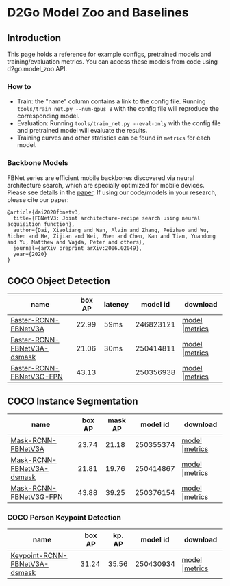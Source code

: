 # D2Go Model Zoo and Baselines

## Introduction

This page holds a reference for example configs, pretrained models and training/evaluation metrics. You can access these models from code using d2go.model_zoo API.

### How to

- Train: the "name" column contains a link to the config file. Running `tools/train_net.py --num-gpus 8` with the config file will reproduce the corresponding model.
- Evaluation: Running  `tools/train_net.py --eval-only` with the config file and pretrained model will evaluate the results.
- Training curves and other statistics can be found in `metrics` for each model.

### Backbone Models

FBNet series are efficient mobile backbones discovered via neural architecture search, which are specially optimized for mobile devices. Please see details in the [paper](https://arxiv.org/pdf/2006.02049.pdf). If using our code/models in your research, please cite our paper:

```
@article{dai2020fbnetv3,
  title={FBNetV3: Joint architecture-recipe search using neural acquisition function},
  author={Dai, Xiaoliang and Wan, Alvin and Zhang, Peizhao and Wu, Bichen and He, Zijian and Wei, Zhen and Chen, Kan and Tian, Yuandong and Yu, Matthew and Vajda, Peter and others},
  journal={arXiv preprint arXiv:2006.02049},
  year={2020}
}
```



## COCO Object Detection

| name                                                         | box AP | latency | model id  | download                                                     |
| ------------------------------------------------------------ | ------ | ------- | --------- | ------------------------------------------------------------ |
| [Faster-RCNN-FBNetV3A](./configs/faster_rcnn_fbnetv3a_C4.yaml) | 22.99  | 59ms    | 246823121 | [model](https://mobile-cv.s3-us-west-2.amazonaws.com/d2go/models/246823121/model_0479999.pth) \|[metrics](https://mobile-cv.s3-us-west-2.amazonaws.com/d2go/models/246823121/metrics.json) |
| [Faster-RCNN-FBNetV3A-dsmask](./configs/faster_rcnn_fbnetv3a_dsmask_C4.yaml) | 21.06  | 30ms    | 250414811 | [model](https://mobile-cv.s3-us-west-2.amazonaws.com/d2go/models/250414811/model_0399999.pth) \|[metrics](https://mobile-cv.s3-us-west-2.amazonaws.com/d2go/models/250414811/metrics.json) |
| [Faster-RCNN-FBNetV3G-FPN](./configs/faster_rcnn_fbnetv3g_fpn.yaml) | 43.13  |         | 250356938 | [model](https://mobile-cv.s3-us-west-2.amazonaws.com/d2go/models/250356938/model_0374999.pth) \|[metrics](https://mobile-cv.s3-us-west-2.amazonaws.com/d2go/models/250356938/metrics.json) |
## COCO Instance Segmentation

| name                                                         | box AP | mask AP | model id  | download                                                     |
| ------------------------------------------------------------ | ------ | ------- | --------- | ------------------------------------------------------------ |
| [Mask-RCNN-FBNetV3A](./configs/mask_rcnn_fbnetv3a_C4.yaml)   | 23.74  | 21.18   | 250355374 | [model](https://mobile-cv.s3-us-west-2.amazonaws.com/d2go/models/250355374/model_0479999.pth) \|[metrics](https://mobile-cv.s3-us-west-2.amazonaws.com/d2go/models/250355374/metrics.json) |
| [Mask-RCNN-FBNetV3A-dsmask](./configs/mask_rcnn_fbnetv3a_dsmask_C4.yaml) | 21.81  | 19.76   | 250414867 | [model](https://mobile-cv.s3-us-west-2.amazonaws.com/d2go/models/250414867/model_0399999.pth) \|[metrics](https://mobile-cv.s3-us-west-2.amazonaws.com/d2go/models/250414867/metrics.json) |
| [Mask-RCNN-FBNetV3G-FPN](./configs/mask_rcnn_fbnetv3g_fpn.yaml) | 43.88  | 39.25   | 250376154 | [model](https://mobile-cv.s3-us-west-2.amazonaws.com/d2go/models/250376154/model_0404999.pth) \|[metrics](https://mobile-cv.s3-us-west-2.amazonaws.com/d2go/models/250376154/metrics.json) |

### COCO Person Keypoint Detection

| name                                                         | box AP | kp. AP | model id  | download                                                     |
| ------------------------------------------------------------ | ------ | ------ | --------- | ------------------------------------------------------------ |
| [Keypoint-RCNN-FBNetV3A-dsmask](./configs/keypoint_rcnn_fbnetv3a_dsmask_C4.yaml) | 31.24  | 35.56  | 250430934 | [model](https://mobile-cv.s3-us-west-2.amazonaws.com/d2go/models/250430934/model_0389999.pth) \|[metrics](https://mobile-cv.s3-us-west-2.amazonaws.com/d2go/models/250430934/metrics.json) |

